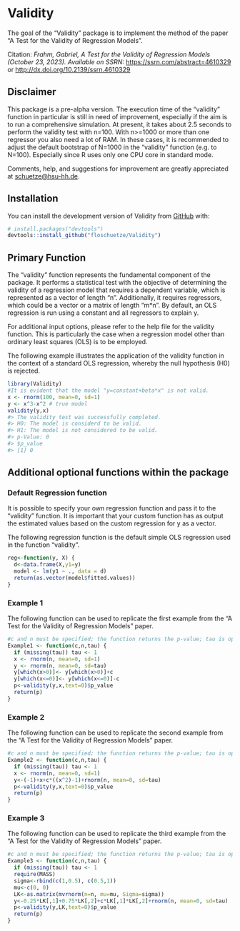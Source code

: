 
<!-- README.md is generated from README.Rmd. Please edit that file -->

# Validity

<!-- badges: start -->
<!-- badges: end -->

The goal of the “Validity” package is to implement the method of the
paper “A Test for the Validity of Regression Models”.

Citation: *Frahm, Gabriel, A Test for the Validity of Regression Models
(October 23, 2023). Available on SSRN:*
<https://ssrn.com/abstract=4610329> or
<http://dx.doi.org/10.2139/ssrn.4610329>

## Disclaimer

This package is a pre-alpha version. The execution time of the
“validity” function in particular is still in need of improvement,
especially if the aim is to run a comprehensive simulation. At present,
it takes about 2.5 seconds to perform the validity test with n=100. With
n\>=1000 or more than one regressor you also need a lot of RAM. In these
cases, it is recommended to adjust the default bootstrap of N=1000 in
the “validity” function (e.g. to N=100). Especially since R uses only
one CPU core in standard mode.

Comments, help, and suggestions for improvement are greatly appreciated
at [schuetze@hsu-hh.de](schuetze@hsu-hh.de).

## Installation

You can install the development version of Validity from
[GitHub](https://github.com/) with:

``` r
# install.packages("devtools")
devtools::install_github("floschuetze/Validity")
```

## Primary Function

The “validity” function represents the fundamental component of the
package. It performs a statistical test with the objective of
determining the validity of a regression model that requires a dependent
variable, which is represented as a vector of length “n”. Additionally,
it requires regressors, which could be a vector or a matrix of length
“m\*n”. By default, an OLS regression is run using a constant and all
regressors to explain y.

For additional input options, please refer to the help file for the
validity function. This is particularly the case when a regression model
other than ordinary least squares (OLS) is to be employed.

The following example illustrates the application of the validity
function in the context of a standard OLS regression, whereby the null
hypothesis (H0) is rejected.

``` r
library(Validity)
#It is evident that the model "y=constant+beta*x" is not valid.
x <- rnorm(100, mean=0, sd=1)
y <- x^3-x^2 # true model
validity(y,x) 
#> The validity test was successfully completed. 
#> H0: The model is considerd to be valid. 
#> H1: The model is not considered to be valid. 
#> p-Value: 0
#> $p_value
#> [1] 0
```

## Additional optional functions within the package

### Default Regression function

It is possible to specify your own regression function and pass it to
the “validity” function. It is important that your custom function has
as output the estimated values based on the custom regression for y as a
vector.

The following regression function is the default simple OLS regression
used in the function “validity”.

``` r
reg<-function(y, X) {
  d<-data.frame(X,y1=y)
  model <- lm(y1 ~ ., data = d)
  return(as.vector(model$fitted.values))
}
```

### Example 1

The following function can be used to replicate the first example from
the “A Test for the Validity of Regression Models” paper.

``` r
#c and n must be specified; the function returns the p-value; tau is optional
Example1 <- function(c,n,tau) {
  if (missing(tau)) tau <- 1
  x <- rnorm(n, mean=0, sd=1)
  y <- rnorm(n, mean=0, sd=tau)
  y[which(x>0)]<- y[which(x>0)]+c
  y[which(x<=0)]<- y[which(x<=0)]-c
  p<-validity(y,x,text=0)$p_value
  return(p)
}
```

### Example 2

The following function can be used to replicate the second example from
the “A Test for the Validity of Regression Models” paper.

``` r
#c and n must be specified; the function returns the p-value; tau is optional
Example2 <- function(c,n,tau) {
  if (missing(tau)) tau <- 1
  x <- rnorm(n, mean=0, sd=1)
  y<-(-1)+x+c*((x^2)-1)+rnorm(n, mean=0, sd=tau)
  p<-validity(y,x,text=0)$p_value
  return(p)
}
```

### Example 3

The following function can be used to replicate the third example from
the “A Test for the Validity of Regression Models” paper.

``` r
#c and n must be specified; the function returns the p-value; tau is optional
Example3 <- function(c,n,tau) {
  if (missing(tau)) tau <- 1
  require(MASS)
  sigma<-rbind(c(1,0.5), c(0.5,1))
  mu<-c(0, 0) 
  LK<-as.matrix(mvrnorm(n=n, mu=mu, Sigma=sigma))
  y<-0.25*LK[,1]+0.75*LK[,2]+c*LK[,1]*LK[,2]+rnorm(n, mean=0, sd=tau)
  p<-validity(y,LK,text=0)$p_value
  return(p)
}
```
